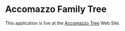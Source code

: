 # Accomazzo Family Tree

This application is live at the [Accomazzo Tree](https://accomazzo.org) Web Site.